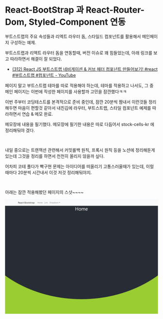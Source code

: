 # React-BootStrap 과 React-Router-Dom, Styled-Component 연동

부트스트랩의 주요 속성들과 리엑트 라우터 돔, 스타일드 컴포넌트를 활용해서 메인페이지 구성하는 예제.<br>

부트스트랩과 리액트 라우터 돔을 연동할때, 버전 이슈로 꽤 힘들었는데, 아래 링크를 보고 따라하면서 해결이 잘 되었다.<br>

- [(312) React JS 부트스트랩 네비게이션 & 커브 헤더 컴포넌트 만들어보기! #react #부트스트랩 #컴포넌트 - YouTube](https://www.youtube.com/watch?v=Zwie79F3-lo)

페이지 말고 부트스트랩 테마를 따로 적용해야 하는데, 테마를 적용하고 나서도, 그 중 메인 페이지는 이번에 작성한 페이지를 사용할까 고민을 잠깐했다ㅋㅋ<br>

이번 주부터 코딩테스트를 본격적으로 준비 중인데, 잠깐 20분씩 짬내서 이런것들 정리해두면 마음이 편할것 같아서 내친김에 라우터, 부트스트랩, 스타일 컴포넌트 예제를 따라하면서 연습 & 메모 완료.<br>

메모장에 내용을 필기했다. 메모장에 필기한 내용은 따로 다듬어서 stock-cells-kr 에 정리해둬야 겠다.<br>

<br>

내일 중으로는 트랜잭션 관련해서 커밋롤백 원칙, 프록시 원칙 등을 노션에 정리해둔게 있는데 그것을 정리를 하면서 천천히 올리지 않을까 싶다. 

어차피 코테 풀다가 빡구현 문제는 아이디어를 떠올리기 고통스러울때가 있는데, 이럴 때마다 20분씩 시간내서 이것 저것 정리해둬야지.<br>

<br>

아래는 잠깐 적용해봤던 페이지의 스샷\~\~\~\~

![1](./img/1.png)
